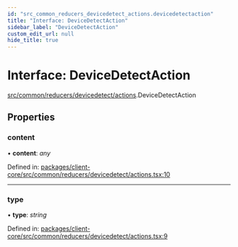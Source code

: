 ```yaml
---
id: "src_common_reducers_devicedetect_actions.devicedetectaction"
title: "Interface: DeviceDetectAction"
sidebar_label: "DeviceDetectAction"
custom_edit_url: null
hide_title: true
---
```


# Interface: DeviceDetectAction

[src/common/reducers/devicedetect/actions](../modules/src_common_reducers_devicedetect_actions.md).DeviceDetectAction

## Properties

### content

• **content**: *any*

Defined in: [packages/client-core/src/common/reducers/devicedetect/actions.tsx:10](https://github.com/xr3ngine/xr3ngine/blob/a16a45d7e/packages/client-core/src/common/reducers/devicedetect/actions.tsx#L10)

___

### type

• **type**: *string*

Defined in: [packages/client-core/src/common/reducers/devicedetect/actions.tsx:9](https://github.com/xr3ngine/xr3ngine/blob/a16a45d7e/packages/client-core/src/common/reducers/devicedetect/actions.tsx#L9)
